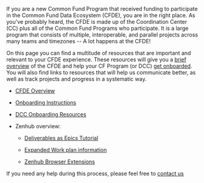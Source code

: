 If you are a new Common Fund Program that received funding to participate in the Common Fund Data Ecosystem (CFDE), you are in the right place. As you've probably heard, the CFDE is made up of the Coordination Center (CC) plus all of the Common Fund Programs who participate. It is a large program that consists of multiple, interoperable, and parallel projects across many teams and timezones -- A lot happens at the CFDE!

On this page you can find a multitude of resources that are important and relevant to your CFDE experience. These resources will give you a [brief overview](https://drive.google.com/file/d/1BU0mlp5D3itf91NmKyll2Da5Ct-ZaEs2/view?usp=sharing) of the CFDE and help your CF Program (or DCC) [get onboarded](https://docs.google.com/document/d/1qg0OGEtKYsOP657ZHFu7W5IIYCX4Psx-_n8UPA93pAA/edit#heading=h.8dy9wkax2sv1). You will also find links to resources that will help us communicate better, as well as track projects and progress in a systematic way.

 - <a href="https://drive.google.com/file/d/1BU0mlp5D3itf91NmKyll2Da5Ct-ZaEs2/view?usp=sharing" target="_blank">CFDE Overview</a>

 - <a href="https://cfde-welcome-to-cfde.readthedocs-hosted.com/en/master/" target="_blank">Onboarding Instructions</a>

 - <a href="https://docs.google.com/document/d/1qg0OGEtKYsOP657ZHFu7W5IIYCX4Psx-_n8UPA93pAA/edit#heading=h.8dy9wkax2sv1" target="_blank">DCC Onboarding Resources</a>

 - Zenhub overview:

    - <a href="https://github.com/nih-cfde/organization/blob/master/projectmanagement/AddingIssuesToEpics.md" target="_blank">Deliverables as Epics Tutorial</a>

    - <a href="https://docs.google.com/document/d/1qg0OGEtKYsOP657ZHFu7W5IIYCX4Psx-_n8UPA93pAA/edit?usp=sharing" target="_blank">Expanded Work plan information</a>

    - <a href="https://www.zenhub.com/extension" target="_blank">Zenhub Browser Extensions</a>

If you need any help during this process, please feel free to [contact us](mailto:autohelp+int+851+6545985337373134556@CFDE.groups.io)
